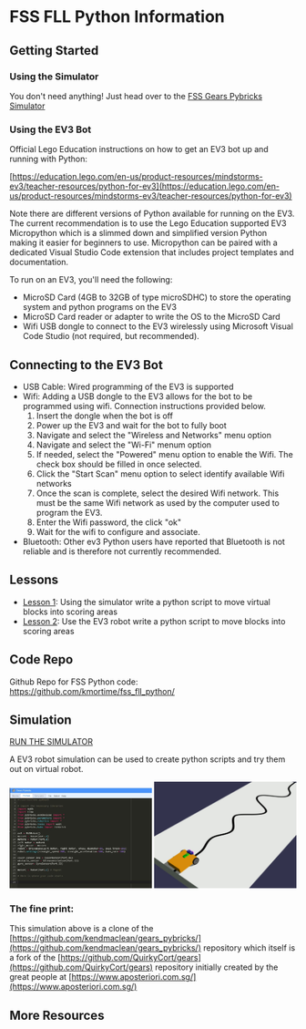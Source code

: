 # FSS FLL Python Information
## Getting Started
### Using the Simulator
You don't need anything!  Just head over to the [FSS Gears Pybricks Simulator](https://kmortime.github.io/gears_pybricks/public/)
### Using the EV3 Bot
Official Lego Education instructions on how to get an EV3 bot up and running with Python: 

[https://education.lego.com/en-us/product-resources/mindstorms-ev3/teacher-resources/python-for-ev3](https://education.lego.com/en-us/product-resources/mindstorms-ev3/teacher-resources/python-for-ev3)

Note there are different versions of Python available for running on the EV3.  The current recommendation is to use the Lego Education supported EV3 Micropython which is a slimmed down and simplified version Python making it easier for beginners to use.  Micropython can be paired with a dedicated Visual Studio Code extension that includes project templates and documentation.

To run on an EV3, you'll need the following:
- MicroSD Card (4GB to 32GB of type microSDHC) to store the operating system and python programs on the EV3
- MicroSD Card reader or adapter to write the OS to the MicroSD Card
- Wifi USB dongle to connect to the EV3 wirelessly using Microsoft Visual Code Studio (not required, but recommended).  
## Connecting to the EV3 Bot

- USB Cable: Wired programming of the EV3 is supported
- Wifi: Adding a USB dongle to the EV3 allows for the bot to be programmed using wifi.  Connection instructions provided below.
  1. Insert the dongle when the bot is off 
  2. Power up the EV3 and wait for the bot to fully boot
  3. Navigate and select the "Wireless and Networks" menu option
  4. Navigate and select the "Wi-Fi" menum option
  5. If needed, select the "Powered" menu option to enable the Wifi.  The check box should be filled in once selected.
  6. Click the "Start Scan" menu option to select identify available Wifi networks
  7. Once the scan is complete, select the desired Wifi network.  This must be the same Wifi network as used by the computer used to program the EV3.
  8. Enter the Wifi password, the click "ok"
  9. Wait for the wifi to configure and associate.
- Bluetooth: Other ev3 Python users have reported that Bluetooth is not reliable and is therefore not currently recommended.

## Lessons
- [Lesson 1](./lesson1.md): Using the simulator write a python script to move virtual blocks into scoring areas 
- [Lesson 2](./lesson2.md): Use the EV3 robot write a python script to move blocks into scoring areas

## Code Repo
Github Repo for FSS Python code:
https://github.com/kmortime/fss_fll_python/
## Simulation
[RUN THE SIMULATOR](https://kmortime.github.io/gears_pybricks/public/)

A EV3 robot simulation can be used to create python scripts and try them out on virtual robot.

<img src="./gears_pybricks/simulation_program.JPG" width="250">
<img src="./gears_pybricks/simulator_word.JPG" width="250">

### The fine print:
This simulation above is a clone of the [https://github.com/kendmaclean/gears_pybricks/](https://github.com/kendmaclean/gears_pybricks/) repository which itself is a fork of the [https://github.com/QuirkyCort/gears](https://github.com/QuirkyCort/gears) repository initially created by the great people at [https://www.aposteriori.com.sg/](https://www.aposteriori.com.sg/)
## More Resources
